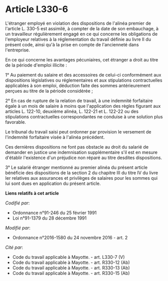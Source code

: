 # Article L330-6

L'étranger employé en violation des dispositions de l'alinéa premier de l'article L. 330-5 est assimilé, à compter de la date
de son embauchage, à un travailleur régulièrement engagé en ce qui concerne les obligations de l'employeur relatives à la
réglementation du travail définie au livre II du présent code, ainsi qu'à la prise en compte de l'ancienneté dans
l'entreprise.

En ce qui concerne les avantages pécuniaires, cet étranger a droit au titre de la période d'emploi illicite :

1° Au paiement du salaire et des accessoires de celui-ci conformément aux dispositions législatives ou réglementaires et aux
stipulations contractuelles applicables à son emploi, déduction faite des sommes antérieurement perçues au titre de la
période considérée ;

2° En cas de rupture de la relation de travail, à une indemnité forfaitaire égale à un mois de salaire à moins que
l'application des règles figurant aux articles L. 122-10, deuxième alinéa, L. 122-21 et L. 122-22 ou des stipulations
contractuelles correspondantes ne conduise à une solution plus favorable.

Le tribunal du travail saisi peut ordonner par provision le versement de l'indemnité forfaitaire visée à l'alinéa précédent.

Ces dernières dispositions ne font pas obstacle au droit du salarié de demander en justice une indemnisation supplémentaire
s'il est en mesure d'établir l'existence d'un préjudice non réparé au titre desdites dispositions.

3° Le salarié étranger mentionné au premier alinéa du présent article bénéficie des dispositions de la section 2 du chapitre
III du titre IV du livre Ier relatives aux assurances et privilèges de salaires pour les sommes qui lui sont dues en
application du présent article.

**Liens relatifs à cet article**

_Codifié par_:

  - Ordonnance n°91-246 du 25 février 1991
  - Loi n°91-1379 du 28 décembre 1991

_Modifié par_:

  - Ordonnance n°2016-1580 du 24 novembre 2016 - art. 2

_Cité par_:

  - Code du travail applicable à Mayotte. - art. L330-7 (V)
  - Code du travail applicable à Mayotte. - art. R330-12 (Ab)
  - Code du travail applicable à Mayotte. - art. R330-13 (Ab)
  - Code du travail applicable à Mayotte. - art. R330-15 (Ab)

